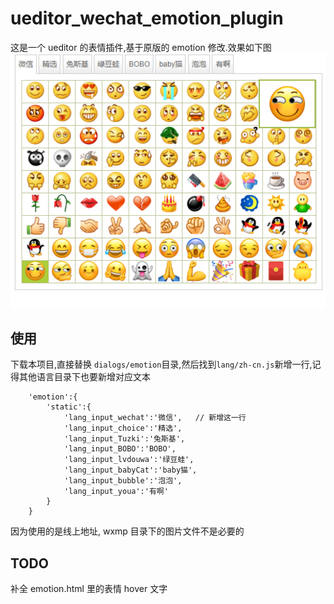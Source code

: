 ueditor_wechat_emotion_plugin
=============================

这是一个 ueditor 的表情插件,基于原版的 emotion 修改.效果如下图
![preview](./preview.png)
## 使用
下载本项目,直接替换 `dialogs/emotion`目录,然后找到`lang/zh-cn.js`新增一行,记得其他语言目录下也要新增对应文本
```
    'emotion':{
        'static':{
            'lang_input_wechat':'微信',   // 新增这一行
            'lang_input_choice':'精选',
            'lang_input_Tuzki':'兔斯基',
            'lang_input_BOBO':'BOBO',
            'lang_input_lvdouwa':'绿豆蛙',
            'lang_input_babyCat':'baby猫',
            'lang_input_bubble':'泡泡',
            'lang_input_youa':'有啊'
        }
    }
```
因为使用的是线上地址, wxmp 目录下的图片文件不是必要的

## TODO
补全 emotion.html 里的表情 hover 文字

